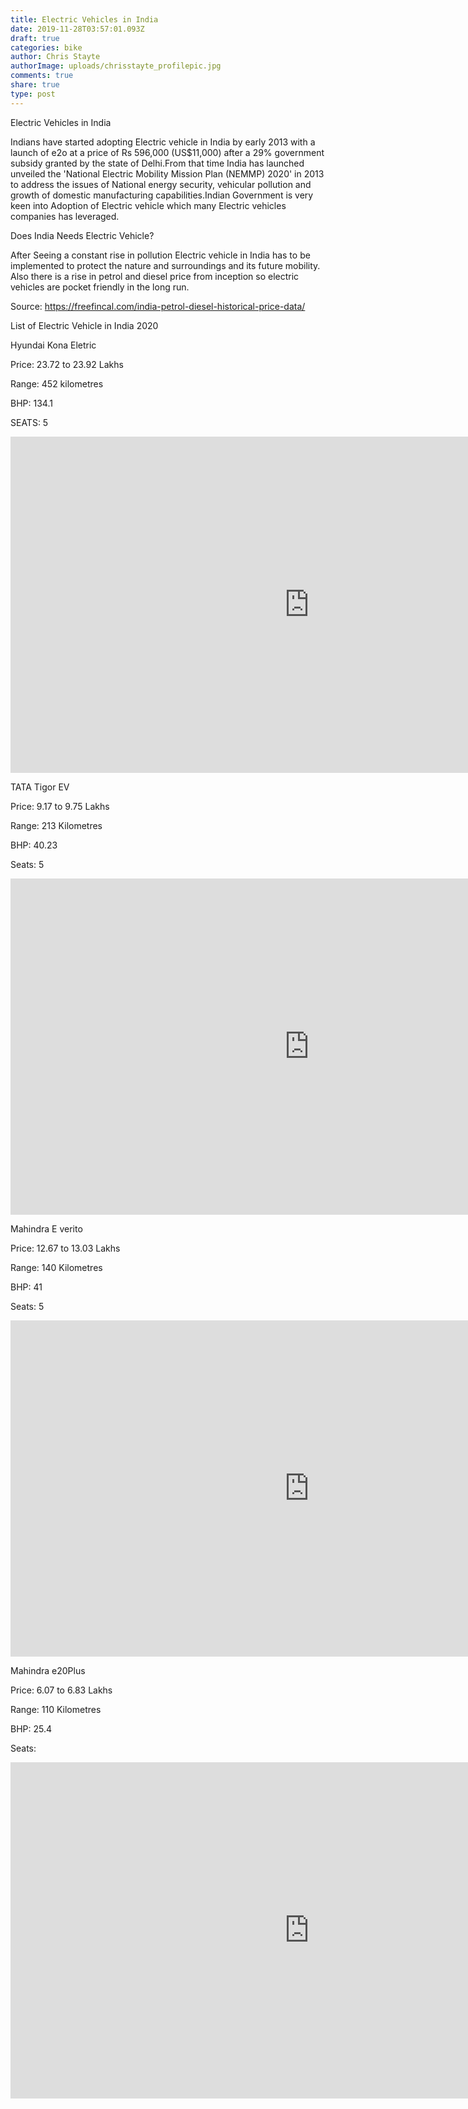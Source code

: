 ```yaml
---
title: Electric Vehicles in India
date: 2019-11-28T03:57:01.093Z
draft: true
categories: bike
author: Chris Stayte
authorImage: uploads/chrisstayte_profilepic.jpg
comments: true
share: true
type: post
---
```

Electric Vehicles in India



Indians have started adopting Electric vehicle in India by early 2013 with a launch of e2o at a price of Rs 596,000 (US$11,000) after a 29% government subsidy granted by the state of Delhi.From that time India has launched unveiled the 'National Electric Mobility Mission Plan (NEMMP) 2020' in 2013 to address the issues of National energy security, vehicular pollution and growth of domestic manufacturing capabilities.Indian Government is very keen into Adoption of Electric vehicle which many Electric vehicles companies has leveraged.



Does India Needs Electric Vehicle?

After Seeing a constant rise in pollution Electric vehicle in India has to be implemented to protect the nature and surroundings and its future mobility. Also there is a rise in petrol and diesel price from inception so electric vehicles are pocket friendly in the long run.



Source: https://freefincal.com/india-petrol-diesel-historical-price-data/



List of Electric Vehicle in India 2020



Hyundai Kona Eletric 



Price: 23.72 to 23.92 Lakhs

Range: 452 kilometres

BHP: 134.1

SEATS: 5





<iframe width="956" height="538" src="https://www.youtube.com/embed/PfUpTSLP9Nc" frameborder="0" allow="accelerometer; autoplay; encrypted-media; gyroscope; picture-in-picture" allowfullscreen></iframe>



TATA Tigor EV





Price: 9.17 to 9.75 Lakhs

Range: 213 Kilometres

BHP: 40.23 

Seats: 5



<iframe width="956" height="538" src="https://www.youtube.com/embed/DOElZvNNQnA" frameborder="0" allow="accelerometer; autoplay; encrypted-media; gyroscope; picture-in-picture" allowfullscreen></iframe>



Mahindra E verito



Price: 12.67 to 13.03 Lakhs

Range: 140 Kilometres

BHP: 41 

Seats: 5





<iframe width="956" height="538" src="https://www.youtube.com/embed/GX6ffpzm2sI" frameborder="0" allow="accelerometer; autoplay; encrypted-media; gyroscope; picture-in-picture" allowfullscreen></iframe>



Mahindra e20Plus





Price: 6.07 to 6.83 Lakhs

Range: 110 Kilometres

BHP: 25.4

Seats: 





<iframe width="956" height="538" src="https://www.youtube.com/embed/MY0Bk2M2pdQ" frameborder="0" allow="accelerometer; autoplay; encrypted-media; gyroscope; picture-in-picture" allowfullscreen></iframe>
